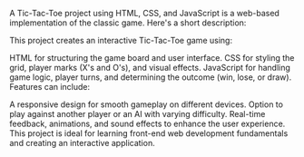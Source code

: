 A Tic-Tac-Toe project using HTML, CSS, and JavaScript is a web-based implementation of the classic game. Here's a short description:

This project creates an interactive Tic-Tac-Toe game using:

HTML for structuring the game board and user interface.
CSS for styling the grid, player marks (X's and O's), and visual effects.
JavaScript for handling game logic, player turns, and determining the outcome (win, lose, or draw).
Features can include:

A responsive design for smooth gameplay on different devices.
Option to play against another player or an AI with varying difficulty.
Real-time feedback, animations, and sound effects to enhance the user experience.
This project is ideal for learning front-end web development fundamentals and creating an interactive application.
